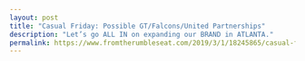 ```yaml
---
layout: post
title: "Casual Friday: Possible GT/Falcons/United Partnerships"
description: "Let’s go ALL IN on expanding our BRAND in ATLANTA."
permalink: https://www.fromtherumbleseat.com/2019/3/1/18245865/casual-friday-possible-gt-falcons-united-partnerships-atlanta-falcons-atlanta-united-georgia-tech
---
```

